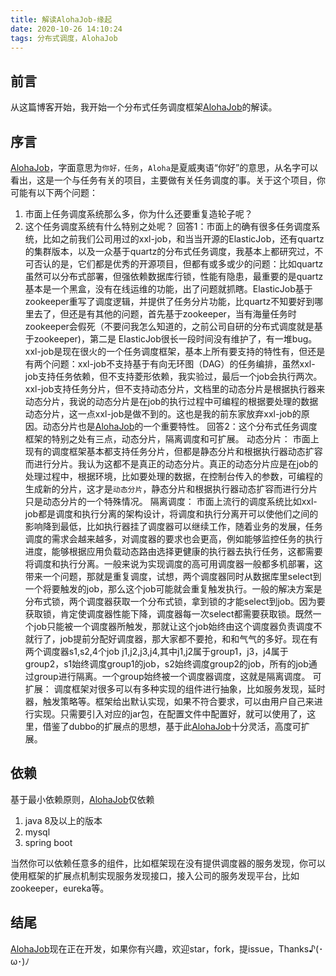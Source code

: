```yaml
---
title: 解读AlohaJob-缘起
date: 2020-10-26 14:10:24
tags: 分布式调度，AlohaJob
---
```

## 前言
从这篇博客开始，我开始一个分布式任务调度框架[AlohaJob](https://github.com/StevenKin/AlohaJob)的解读。
## 序言
[AlohaJob](https://github.com/StevenKin/AlohaJob)，字面意思为`你好，任务`，`Aloha`是夏威夷语“你好”的意思，从名字可以看出，这是一个与任务有关的项目，主要做有关任务调度的事。关于这个项目，你可能有以下两个问题：
1. 市面上任务调度系统那么多，你为什么还要重复造轮子呢？
2. 这个任务调度系统有什么特别之处呢？
回答1：市面上的确有很多任务调度系统，比如之前我们公司用过的xxl-job，和当当开源的ElasticJob，还有quartz的集群版本，以及一众基于quartz的分布式任务调度，我基本上都研究过，不可否认的是，它们都是优秀的开源项目，但都有或多或少的问题：比如quartz虽然可以分布式部署，但强依赖数据库行锁，性能有隐患，最重要的是quartz基本是一个黑盒，没有在线运维的功能，出了问题就抓瞎。ElasticJob基于zookeeper重写了调度逻辑，并提供了任务分片功能，比quartz不知要好到哪里去了，但还是有其他的问题，首先基于zookeeper，当有海量任务时zookeeper会假死（不要问我怎么知道的，之前公司自研的分布式调度就是基于zookeeper)，第二是
ElasticJob很长一段时间没有维护了，有一堆bug。xxl-job是现在很火的一个任务调度框架，基本上所有要支持的特性有，但还是有两个问题：xxl-job不支持基于有向无环图（DAG）的任务编排，虽然xxl-job支持任务依赖，但不支持菱形依赖，我实验过，最后一个job会执行两次。xxl-job支持任务分片，但不支持动态分片，文档里的动态分片是根据执行器来动态分片，我说的动态分片是在job的执行过程中可编程的根据要处理的数据动态分片，这一点xxl-job是做不到的。这也是我的前东家放弃xxl-job的原因。动态分片也是[AlohaJob](https://github.com/StevenKin/AlohaJob)的一个重要特性。
回答2：这个分布式任务调度框架的特别之处有三点，动态分片，隔离调度和可扩展。
动态分片：
市面上现有的调度框架基本都支持任务分片，但都是静态分片和根据执行器动态扩容而进行分片。我认为这都不是真正的动态分片。真正的动态分片应是在job的处理过程中，根据环境，比如要处理的数据，在控制台传入的参数，可编程的生成新的分片，这才是`动态分片`，静态分片和根据执行器动态扩容而进行分片只是动态分片的一个特殊情况。
隔离调度：
市面上流行的调度系统比如xxl-job都是调度和执行分离的架构设计，将调度和执行分离开可以使他们之间的影响降到最低，比如执行器挂了调度器可以继续工作，随着业务的发展，任务调度的需求会越来越多，对调度器的要求也会更高，例如能够监控任务的执行进度，能够根据应用负载动态路由选择更健康的执行器去执行任务，这都需要将调度和执行分离。一般来说为实现调度的高可用调度器一般都多机部署，这带来一个问题，那就是重复调度，试想，两个调度器同时从数据库里select到一个将要触发的job，那么这个job可能就会重复触发执行。一般的解决方案是分布式锁，两个调度器获取一个分布式锁，拿到锁的才能select到job。因为要获取锁，肯定使调度器性能下降，调度器每一次select都需要获取锁。既然一个job只能被一个调度器所触发，那就让这个job始终由这个调度器负责调度不就行了，job提前分配好调度器，那大家都不要抢，和和气气的多好。现在有两个调度器s1,s2,4个job j1,j2,j3,j4,其中j1,j2属于group1，j3，j4属于group2，s1始终调度group1的job，s2始终调度group2的job，所有的job通过group进行隔离。一个group始终被一个调度器调度，这就是隔离调度。
可扩展：
调度框架对很多可以有多种实现的组件进行抽象，比如服务发现，延时器，触发策略等。框架给出默认实现，如果不符合要求，可以由用户自己来进行实现。只需要引入对应的jar包，在配置文件中配置好，就可以使用了，这里，借鉴了dubbo的扩展点的思想，基于此[AlohaJob](https://github.com/StevenKin/AlohaJob)十分灵活，高度可扩展。
## 依赖
基于最小依赖原则，[AlohaJob](https://github.com/StevenKin/AlohaJob)仅依赖
1. java 8及以上的版本
2. mysql
3. spring boot

当然你可以依赖任意多的组件，比如框架现在没有提供调度器的服务发现，你可以使用框架的扩展点机制实现服务发现接口，接入公司的服务发现平台，比如zookeeper，eureka等。
## 结尾
[AlohaJob](https://github.com/StevenKin/AlohaJob)现在正在开发，如果你有兴趣，欢迎star，fork，提issue，Thanks♪(･ω･)ﾉ